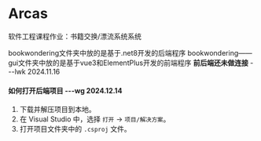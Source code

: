 # Arcas
软件工程课程作业：书籍交换/漂流系统系统

bookwondering文件夹中放的是基于.net8开发的后端程序
bookwondering——gui文件夹中放的是基于vue3和ElementPlus开发的前端程序
**前后端还未做连接** 
                                          ---lwk 2024.11.16
#### 如何打开后端项目                     ---wg 2024.12.14

1. 下载并解压项目到本地。
2. 在 Visual Studio 中，选择 `打开` -> `项目/解决方案`。
3. 打开项目文件夹中的 `.csproj` 文件。
                     

